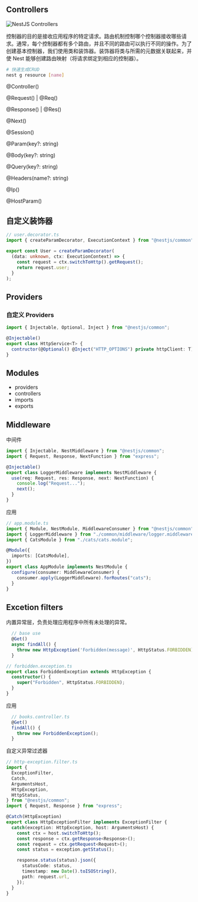 <!-- Nest.js -->

## Controllers

![NestJS Controllers](https://docs.nestjs.com/assets/Controllers_1.png)

控制器的目的是接收应用程序的特定请求。路由机制控制哪个控制器接收哪些请求。通常，每个控制器都有多个路由，并且不同的路由可以执行不同的操作。为了创建基本控制器，我们使用类和装饰器。装饰器将类与所需的元数据关联起来，并使 Nest 能够创建路由映射（将请求绑定到相应的控制器）。

```bash
# 快速生成CRUD
nest g resource [name]
```

@Controller()

@Request() | @Req()

@Response() | @Res()

@Next()

@Session()

@Param(key?: string)

@Body(key?: string)

@Query(key?: string)

@Headers(name?: string)

@Ip()

@HostParam()

## 自定义装饰器

```ts
// user.decorator.ts
import { createParamDecorator, ExecutionContext } from "@nestjs/common";

export const User = createParamDecorator(
  (data: unknown, ctx: ExecutionContext) => {
    const request = ctx.switchToHttp().getRequest();
    return request.user;
  }
);
```

## Providers

### 自定义 Providers

```ts
import { Injectable, Optional, Inject } from "@nestjs/common";

@Injectable()
export class HttpService<T> {
  contructor(@Optional() @Inject("HTTP_OPTIONS") private httpClient: T) {}
}
```

## Modules

- providers
- controllers
- imports
- exports

## Middleware

中间件

```ts
import { Injectable, NestMiddleware } from "@nestjs/common";
import { Request, Response, NextFunction } from "express";

@Injectable()
export class LoggerMiddleware implements NestMiddleware {
  use(req: Request, res: Response, next: NextFunction) {
    console.log("Request...");
    next();
  }
}
```

应用

```ts
// app.module.ts
import { Module, NestModule, MiddlewareConsumer } from "@nestjs/common";
import { LoggerMiddleware } from "./common/middleware/logger.middleware";
import { CatsModule } from "./cats/cats.module";

@Module({
  imports: [CatsModule],
})
export class AppModule implements NestModule {
  configure(consumer: MiddlewareConsumer) {
    consumer.apply(LoggerMiddleware).forRoutes("cats");
  }
}
```

## Excetion filters

内置异常层，负责处理应用程序中所有未处理的异常。

```ts
  // base use
  @Get()
  async findAll() {
    throw new HttpException('Forbidden(message)', HttpStatus.FORBIDDEN);
  }
```

```ts
// forbidden.exception.ts
export class ForbiddenException extends HttpException {
  constructor() {
    super("Forbidden", HttpStatus.FORBIDDEN);
  }
}
```

应用

```ts
  // books.controller.ts
  @Get()
  findAll() {
    throw new ForbiddenException();
  }
```

自定义异常过滤器

```ts
// http-exception.filter.ts
import {
  ExceptionFilter,
  Catch,
  ArgumentsHost,
  HttpException,
  HttpStatus,
} from "@nestjs/common";
import { Request, Response } from "express";

@Catch(HttpException)
export class HttpExceptionFilter implements ExceptionFilter {
  catch(exception: HttpException, host: ArgumentsHost) {
    const ctx = host.switchToHttp();
    const response = ctx.getResponse<Response>();
    const request = ctx.getRequest<Request>();
    const status = exception.getStatus();

    response.status(status).json({
      statusCode: status,
      timestamp: new Date().toISOString(),
      path: request.url,
    });
  }
}
```
